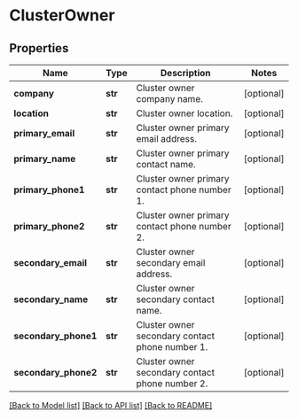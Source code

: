 # ClusterOwner

## Properties
Name | Type | Description | Notes
------------ | ------------- | ------------- | -------------
**company** | **str** | Cluster owner company name. | [optional] 
**location** | **str** | Cluster owner location. | [optional] 
**primary_email** | **str** | Cluster owner primary email address. | [optional] 
**primary_name** | **str** | Cluster owner primary contact name. | [optional] 
**primary_phone1** | **str** | Cluster owner primary contact phone number 1. | [optional] 
**primary_phone2** | **str** | Cluster owner primary contact phone number 2. | [optional] 
**secondary_email** | **str** | Cluster owner secondary email address. | [optional] 
**secondary_name** | **str** | Cluster owner secondary contact name. | [optional] 
**secondary_phone1** | **str** | Cluster owner secondary contact phone number 1. | [optional] 
**secondary_phone2** | **str** | Cluster owner secondary contact phone number 2. | [optional] 

[[Back to Model list]](../README.md#documentation-for-models) [[Back to API list]](../README.md#documentation-for-api-endpoints) [[Back to README]](../README.md)


